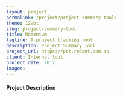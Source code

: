 ```yaml
---
layout: project
permalink: /project/project-summary-tool/
theme: 12wbt
slug: project-summary-tool
title: Momentum
tagline: A project tracking tool
description: Project Summary Tool
project_url: https://pst.redant.com.au
client: Internal tool
project_date: 2017
images:
---
```


#### Project Description


